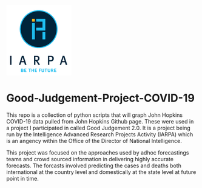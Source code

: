 ![alt text](https://github.com/moengiant/Good-Judgement-Project-COVID-19/blob/master/logos/iarpa.png?raw=true)
# Good-Judgement-Project-COVID-19
This repo is a collection of python scripts that will graph John Hopkins COVID-19 data pulled from John Hopkins Github page. 
These were used in a project I participated in called Good Judgement 2.0. It is a project being run by the Intelligence Advanced Research Projects Activity (IARPA)
which is an angency within the Office of the Director of National Intelligence.

This project was focused on the approaches used by adhoc forecastings teams and crowd sourced information in delivering highly accurate forecasts.
The forcasts involved predicting the cases and deaths both international at the country level and domestically at the state level at future point in time. 


          
